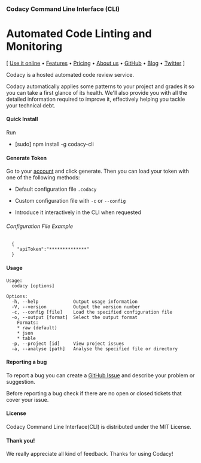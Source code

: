 ### Codacy Command Line Interface (CLI)
# Automated Code Linting and Monitoring

\[ [Use it online](https://www.codacy.com) • [Features](https://www.codacy.com/features) •
[Pricing](https://www.codacy.com/pricing) • [About us](https://www.codacy.com/about) •
[GitHub](https://www.github.com/codacy) • [Blog](http://blog.codacy.com) •
[Twitter](https://twitter.com/codacy/) \]

Codacy is a hosted automated code review service.

Codacy automatically applies some patterns to your project and grades it so you can take a first glance of its health. We'll also provide you with all the detailed information required to improve it, effectively helping you tackle your technical debt.

#### Quick Install
Run
* [sudo] npm install -g codacy-cli

#### Generate Token

Go to your [account](https://www.codacy.com/account#ApiTokens) and click generate.
Then you can load your token with one of the following methods:
* Default configuration file `.codacy`

* Custom configuration file with `-c` or `--config`

* Introduce it interactively in the CLI when requested

###### Configuration File Example

      {
        "apiToken":"**************"
      }

#### Usage

    Usage:
      codacy [options]

    Options:
      -h, --help             Output usage information
      -V, --version          Output the version number
      -c, --config [file]    Load the specified configuration file
      -o, --output [format]  Select the output format
        Formats:
        * raw (default)
        * json
        * table
      -p, --project [id]     View project issues
      -a, --analyse [path]   Analyse the specified file or directory

#### Reporting a bug

To report a bug you can create a
[GitHub Issue](https://github.com/codacy/codacy-cli/issues/new) and describe
your problem or suggestion.

Before reporting a bug check if there are no open or closed
tickets that cover your issue.

#### License

Codacy Command Line Interface(CLI) is distributed under the MIT License.

#### Thank you!

We really appreciate all kind of feedback. Thanks for using Codacy!
